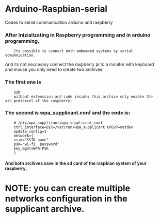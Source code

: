 # Arduino-Raspbian-serial
Codes to serial communication arduino and raspberry
### After Inizializating in Raspberry programming and in arduino programming.
        Its possible to connect both embembed systems by serial comunnication. 
And its not neccesary connect the raspberry pi to a monitor with keyboard and mouse you only need to create two archives.
### The first one is 
        ssh 
        without extenssion and code inside; this archive only enable the ssh protoccol of the raspberry.
### The second is wpa_supplicant.conf and the code is:
        # /etc/wpa_supplicant/wpa_supplicant.conf
        ctrl_interface=DIR=/var/run/wpa_supplicant GROUP=netdev                        
        update_config=1                                                                                                      
        network={                                                                                               
        ssid="SSID name"                                                                                          
        psk="wi-fi  password"                                                                                   
        key_mgmt=WPA-PSK                                                                                                      
        }

#### And both archives save in the sd card of the raspbian system of your raspberry.

# NOTE: you can create multiple networks configuration in the supplicant archive.
